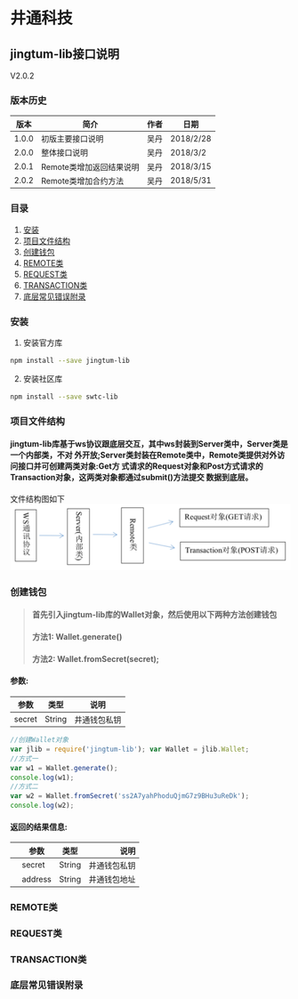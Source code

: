 # 井通科技

## jingtum-lib接口说明
V2.0.2

### 版本历史
|版本|简介|作者|日期|
|-----|--------|-----------|-------------|
|1.0.0|初版主要接口说明|吴丹|2018/2/28|
|2.0.0|整体接口说明|吴丹|2018/3/2|
|2.0.1|Remote类增加返回结果说明|吴丹|2018/3/15|
|2.0.2|Remote类增加合约方法|吴丹|2018/5/31|

### 目录
1. [安装](#installation)
2. [项目文件结构](#structure)
3. [创建钱包](#wallet)
4. [REMOTE类](#remote)
5. [REQUEST类](#request)
6. [TRANSACTION类](#transaction)
7. [底层常见错误附录](#errors)

### <a name="installation"></a>安装
1. 安装官方库
```bash
npm install --save jingtum-lib
```
2. 安装社区库
```bash
npm install --save swtc-lib
```

### <a name="structure"></a>项目文件结构
#### jingtum-lib库基于ws协议跟底层交互，其中ws封装到Server类中，Server类是一个内部类，不对 外开放;Server类封装在Remote类中，Remote类提供对外访问接口并可创建两类对象:Get方 式请求的Request对象和Post方式请求的Transaction对象，这两类对象都通过submit()方法提交 数据到底层。
文件结构图如下
![structure](./structure.png)

### <a name="wallet"></a>创建钱包
> #### 首先引入jingtum-lib库的Wallet对象，然后使用以下两种方法创建钱包
> #### 方法1: Wallet.generate()
> #### 方法2: Wallet.fromSecret(secret);
#### 参数:
 
|参数|类型|说明|
|-----|--------|-----------|
|secret|String|井通钱包私钥|

```javascript
//创建Wallet对象
var jlib = require('jingtum-lib'); var Wallet = jlib.Wallet;
//方式一
var w1 = Wallet.generate();
console.log(w1);
//方式二
var w2 = Wallet.fromSecret('ss2A7yahPhoduQjmG7z9BHu3uReDk');
console.log(w2);
```
#### 返回的结果信息:
||参数|类型|说明|
|-|-----|--------|-----------:|
||secret|String|井通钱包私钥|
||address|String|井通钱包地址|

### <a name="remote"></a>REMOTE类
### <a name="request"></a>REQUEST类
### <a name="transaction"></a>TRANSACTION类
### <a name="errors"></a>底层常见错误附录

